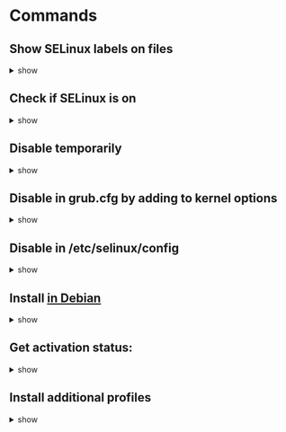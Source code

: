 # Commands

## Show SELinux labels on files

<details><summary>show</summary>
<p>


    ls -Z

</p>
</details>

## Check if SELinux is on

<details><summary>show</summary>
<p>

    getenforce

</p>
</details>

## Disable temporarily

<details><summary>show</summary>
<p>


    echo 0 >/selinux/enforce

    # or

    setenforce 0

</p>
</details>

## Disable in grub.cfg by adding to kernel options

<details><summary>show</summary>
<p>


    selinux=0

</p>
</details>

## Disable in /etc/selinux/config

<details><summary>show</summary>
<p>

    SELINUX=disabled
    SELINUXTYPE=targeted
    SETLOCALDEFS=0

</p>
</details>

## Install [in Debian](https://wiki.debian.org/SELinux/Setup)

<details><summary>show</summary>
<p>

    apt-get install selinux-basics selinux-policy-default auditd
    selinux-activate
    # Reboot
    check-selinux-installation

</p>
</details>

## Get activation status:

<details><summary>show</summary>
<p>


    sestatus
    getenforce

</p>
</details>

## Install additional profiles

<details><summary>show</summary>
<p>

    semodule -i my_module.pp

</p>
</details>
